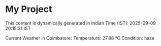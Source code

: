 # My Project

This content is dynamically generated in Indian Time (IST): 2025-09-09 20:15:31 IST


Current Weather in Coimbatore:
Temperature: 27.88 °C
Condition: haze
